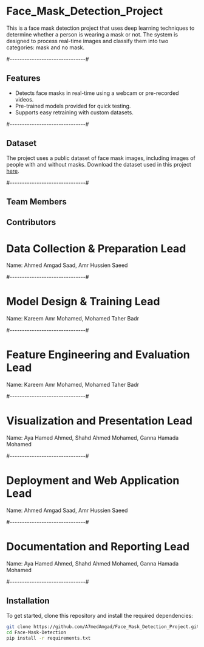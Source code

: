 # Face_Mask_Detection_Project
This is a face mask detection project that uses deep learning techniques to determine whether a person is wearing a mask or not. The system is designed to process real-time images and classify them into two categories: mask and no mask.

#-------------------------------#
## Features
- Detects face masks in real-time using a webcam or pre-recorded videos.
- Pre-trained models provided for quick testing.
- Supports easy retraining with custom datasets.

#-------------------------------#
## Dataset
The project uses a public dataset of face mask images, including images of people with and without masks. Download the dataset used in this project [here](https://www.kaggle.com/datasets/omkargurav/face-mask-dataset/code).

#-------------------------------#
## Team Members
## Contributors
# Data Collection & Preparation Lead #
Name: Ahmed Amgad Saad, Amr Hussien Saeed

#-------------------------------#
# Model Design & Training Lead #
Name: Kareem Amr Mohamed, Mohamed Taher Badr

#-------------------------------#
# Feature Engineering and Evaluation Lead #
Name: Kareem Amr Mohamed, Mohamed Taher Badr

#-------------------------------#
# Visualization and Presentation Lead #
Name: Aya Hamed Ahmed, Shahd Ahmed Mohamed, Ganna Hamada Mohamed 

#-------------------------------#
# Deployment and Web Application Lead #
Name: Ahmed Amgad Saad, Amr Hussien Saeed

#-------------------------------#
# Documentation and Reporting Lead #
Name: Aya Hamed Ahmed, Shahd Ahmed Mohamed, Ganna Hamada Mohamed 

#-------------------------------#
## Installation
To get started, clone this repository and install the required dependencies:
```bash
git clone https://github.com/A7medAmgad/Face_Mask_Detection_Project.git
cd Face-Mask-Detection
pip install -r requirements.txt
